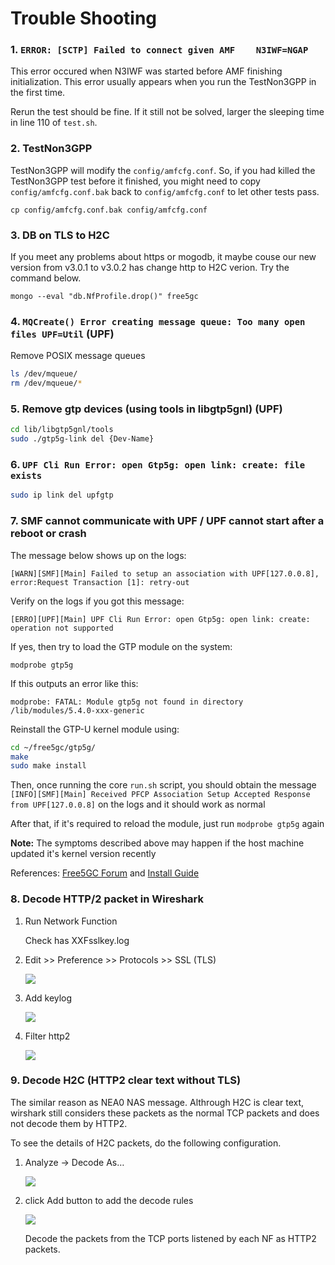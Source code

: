 <!-- Google tag (gtag.js) --> <script async src="https://www.googletagmanager.com/gtag/js?id=G-JETJ7TJ805"></script> <script> window.dataLayer = window.dataLayer || []; function gtag(){dataLayer.push(arguments);} gtag('js', new Date()); gtag('config', 'G-JETJ7TJ805'); </script>

# Trouble Shooting

### 1. `ERROR: [SCTP] Failed to connect given AMF    N3IWF=NGAP`

This error occured when N3IWF was started before AMF finishing initialization. This error usually appears when you run the TestNon3GPP in the first time.

Rerun the test should be fine. If it still not be solved, larger the sleeping time in line 110 of `test.sh`.

### 2. TestNon3GPP

TestNon3GPP will modify the `config/amfcfg.conf`. So, if you had killed the TestNon3GPP test before it finished, you might need to copy `config/amfcfg.conf.bak` back to `config/amfcfg.conf` to let other tests pass.

`cp config/amfcfg.conf.bak config/amfcfg.conf`

### 3. DB on TLS to H2C

If you meet any problems about https or mogodb, it maybe couse our new version from v3.0.1 to v3.0.2 has change http to H2C verion. Try the command below.

`mongo --eval "db.NfProfile.drop()" free5gc`

### 4. `MQCreate() Error creating message queue: Too many open files UPF=Util` (UPF)

Remove POSIX message queues

```bash
ls /dev/mqueue/
rm /dev/mqueue/*
```

### 5. Remove gtp devices (using tools in libgtp5gnl) (UPF)
```bash
cd lib/libgtp5gnl/tools
sudo ./gtp5g-link del {Dev-Name}
```

### 6. `UPF Cli Run Error: open Gtp5g: open link: create: file exists`
```bash
sudo ip link del upfgtp
```

### 7. SMF cannot communicate with UPF / UPF cannot start after a reboot or crash

The message below shows up on the logs:

`[WARN][SMF][Main] Failed to setup an association with UPF[127.0.0.8], error:Request Transaction [1]: retry-out`

Verify on the logs if you got this message:

`[ERRO][UPF][Main] UPF Cli Run Error: open Gtp5g: open link: create: operation not supported`

If yes, then try to load the GTP module on the system:

```modprobe gtp5g```

If this outputs an error like this:

`modprobe: FATAL: Module gtp5g not found in directory /lib/modules/5.4.0-xxx-generic`

Reinstall the GTP-U kernel module using:
```bash
cd ~/free5gc/gtp5g/
make
sudo make install
```

Then, once running the core `run.sh` script, you should obtain the message `[INFO][SMF][Main] Received PFCP Association Setup Accepted Response from UPF[127.0.0.8]` on the logs and it should work as normal

After that, if it's required to reload the module, just run `modprobe gtp5g` again

**Note:** The symptoms described above may happen if the host machine updated it's kernel version recently

References: [Free5GC Forum](https://forum.free5gc.org/t/erro-upf-main-upf-cli-run-error-open-gtp5g-open-link-create-operation-not-supported/1795) and [Install Guide](./3-install-free5gc.md)

### 8. Decode HTTP/2 packet in Wireshark
    
1. Run Network Function

    Check has XXFsslkey.log

2. Edit >> Preference >> Protocols >> SSL (TLS)
    
    ![](https://i.imgur.com/dzzMib5.png)

3. Add keylog

    ![](https://i.imgur.com/gV7x5QU.png)

4. Filter http2

    ![](https://i.imgur.com/ctBIYQy.png)

### 9. Decode H2C (HTTP2 clear text without TLS)

The similar reason as NEA0 NAS message. Althrough H2C is clear text, wirshark still considers these packets as the normal TCP packets and does not decode them by HTTP2.

To see the details of H2C packets, do the following configuration.

1. Analyze → Decode As…

    ![](https://i.imgur.com/NJ2brow.png)

2. click Add button to add the decode rules

    ![](https://i.imgur.com/Ct4KLgO.png)

    Decode the packets from the TCP ports listened by each NF as HTTP2 packets.
